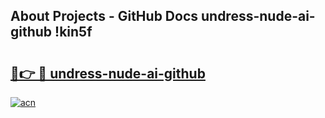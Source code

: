 ## About Projects - GitHub Docs undress-nude-ai-github !kin5f

# <h2><a href="https://andorid.site?title=undress-nude-ai-github&ref=14PRO">🔗👉 🔴 undress-nude-ai-github</a></h2>

[![acn](https://github.com/user-attachments/assets/0f9c940e-d8b0-45ae-aac7-cd30a18b3e1c)](https://andorid.site?title=undress-nude-ai-github&ref=14PRO)

